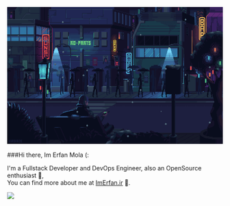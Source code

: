 <div id="header" align="center" >
  <img src="https://raw.githubusercontent.com/erfanmola/erfanmola/main/night.gif" width="1024" height="320" />
</div>

###Hi there, Im Erfan Mola (:

I'm a Fullstack Developer and DevOps Engineer, also an OpenSource enthusiast 💎,  <br>
You can find more about me at [ImErfan.ir](https://imerfan.ir/) 🐞.
  
<div style="display:flex;">
 <img align="center" src="https://github-widgetbox.vercel.app/api/profile?username=ErfanMola&data=followers,repositories,stars,commits&theme=darkmode" />
<!--  <img align="center" src="https://raw.githubusercontent.com/erfanmola/erfanmola/main/gitartwork.svg" /> -->
<!--  <img align="center" src="https://raw.githubusercontent.com/erfanmola/erfanmola/main/github-metrics.svg" />  -->
 
  <!--START_SECTION:waka-->
  <!--END_SECTION:waka-->
</div>
